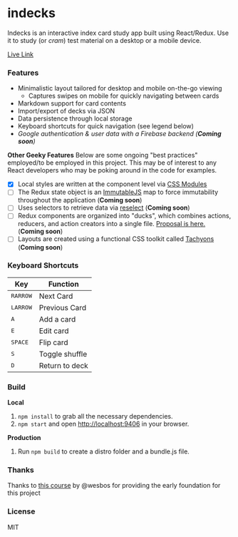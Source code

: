 # indecks
Indecks is an interactive index card study app built using React/Redux. Use it to study (or _cram_) test material on a desktop or a mobile device.

[Live Link](https://danyim.github.io/indecks/)

### Features
- Minimalistic layout tailored for desktop and mobile on-the-go viewing
  - Captures swipes on mobile for quickly navigating between cards
- Markdown support for card contents
- Import/export of decks via JSON
- Data persistence through local storage
- Keyboard shortcuts for quick navigation (see legend below)
- _Google authentication & user data with a Firebase backend (**Coming soon**)_

**Other Geeky Features**
Below are some ongoing "best practices" employed/to be employed in this project. This may be of interest to any React developers who may be poking around in the code for examples.
- [x] Local styles are written at the component level via [CSS Modules](https://github.com/css-modules/css-modules)
- [ ] The Redux state object is an [ImmutableJS](https://facebook.github.io/immutable-js/) map to force immutability throughout the application (**Coming soon**)
- [ ] Uses selectors to retrieve data via [reselect](https://github.com/reactjs/reselect) (**Coming soon**)
- [ ] Redux components are organized into "ducks", which combines actions, reducers, and action creators into a single file. [Proposal is here.](https://github.com/erikras/ducks-modular-redux) (**Coming soon**)
- [ ] Layouts are created using a functional CSS toolkit called [Tachyons](http://tachyons.io/) (**Coming soon**)

### Keyboard Shortcuts
| Key | Function |
| --- | -------- |
| <kbd>RARROW</kbd> | Next Card |
| <kbd>LARROW</kbd> | Previous Card |
| <kbd>A</kbd> | Add a card |
| <kbd>E</kbd> | Edit card |
| <kbd>SPACE</kbd> | Flip card |
| <kbd>S</kbd> | Toggle shuffle |
| <kbd>D</kbd> | Return to deck |

### Build
**Local**

1. `npm install` to grab all the necessary dependencies.
2. `npm start` and open [http://localhost:9406](http://localhost:9406) in your browser.

**Production**

1. Run `npm build` to create a distro folder and a bundle.js file.

### Thanks
Thanks to [this course](https://learnredux.com/) by @wesbos for providing the early foundation for this project

### License
  MIT
